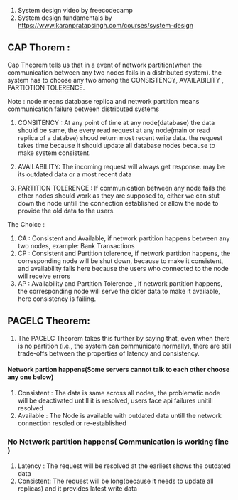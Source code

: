 1. System design video by freecodecamp
2. System design fundamentals by https://www.karanpratapsingh.com/courses/system-design


## CAP Thorem :
Cap Theorem tells us that in a event of network partition(when the communication between any two nodes fails in a distributed system). the system has to choose any two among the CONSISTENCY, AVAILABILITY , PARTIOTION TOLERENCE.

Note : node means database replica and network partition means communication failure between distributed systems

1. CONSITENCY : At any point of time at any node(database) the data should be same, the every read request at any node(main or read replica of a databse) shoud return most recent write data. the request takes time because it should update all database nodes because to make system consistent. 

2. AVAILABILITY: The incoming request will always get response. may be its outdated data or a most recent data

3. PARTITION TOLERENCE : If communication between any node fails the other nodes should work as they are supposed to, either we can stut down the node untill the connection established or allow the node to provide the old data to the users.

The Choice : 
1. CA : Consistent and Available, if network partition happens between any two nodes, example: Bank Transactions
2. CP : Consistent and Partition tolerence, if network partition happens, the corresponding node will be shut down, because to make it consistent, and availability fails here because the users who connected to the node will receive errors
3. AP : Availability and Partition Tolerence , if network partition happens, the corresponding node will serve the older data to make it available, here consistency is failing.
   

 ## PACELC Theorem:

1. The PACELC Theorem takes this further by saying that, even when there is no partition (i.e., the system can communicate normally), there are still trade-offs between the properties of latency and consistency.

#### Network partion happens(Some servers cannot talk to each other choose any one below)
  1. Consistent : The data is same across all nodes, the problematic node will be deactivated untill it is resolved, users face api failures unitill resolved
  2. Available : The Node is available with outdated data untill the network connection resoled or re-established

### No Network partition happens( Communication is working fine )
  1. Latency : The request will be resolved at the earliest shows the outdated data
  2. Consistent: The request will be long(because it needs to update all replicas) and it provides latest write data

 

